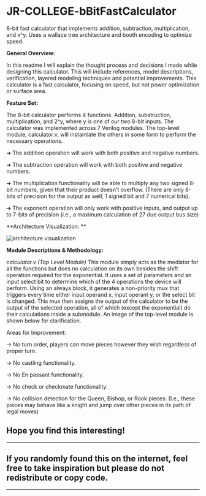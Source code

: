 # JR-COLLEGE-bBitFastCalculator
8-bit fast calculator that implements addition, subtraction, multiplication, and x^y. Uses a wallace tree architecture and booth encoding to optimize speed. 

**General Overview:**

In this readme I will explain the thought process and decisions I made while designing this calculator. This will include references, model descriptions, verification, layered
modeling techniques and potential improvements. This calculator is a fast calculator, focusing on speed, but not power optimization or surface area.

**Feature Set:**

The 8-bit calculator performs 4 functions. Addition, substruction, multiplication, and 2^y, where y is one of our two 8-bit inputs. The calculator was implemented across 
7 Verilog modules. The top-level module, calculator.v, will instantiate the others in some form to perform the necessary operations.

➔ The addition operation will work with both positive and negative numbers.

➔ The subtraction operation will work with both positive and negative numbers.

➔ The multiplication functionality will be able to multiply any two signed 8-bit
numbers, given that their product doesn’t overflow. (There are only 8-bits of
precision for the output as well; 1 signed bit and 7 numerical bits).

➔ The exponent operation will only work with positive inputs, and output
up to 7-bits of precision (i.e., a maximum calculation of 27 due output bus size)

**Architecture Visualization: **

![architecture visualization](https://github.com/JuniorBrice/JR-COLLEGE-8BitFastCalculator/assets/79341423/d1763295-6638-40b7-859d-d992b14b48a2)

**Module Descriptions & Methodology:**

_calculator.v (Top Level Module)_
This module simply acts as the mediator for all the functions but does no calculation on its own besides the shift operation required for the exponential. It uses a set of parameters 
and an input select bit to determine which of the 4 operations the device will perform. Using an always block, it generates a non-priority mux that triggers every time either input 
operand x, input operant y, or the select bit is changed. This mux then assigns the output of the calculator to be the output of the selected operation, all of which (except
the exponential) do their calculations inside a submodule. An image of the top-level module is shown below for clarification.


Areas for Improvement:

-> No turn order, players can move pieces however they wish regardless of proper turn.

-> No castling functionality.

-> No En passant functionality.

-> No check or checkmate functionality.

-> No collision detection for the Queen, Bishop, or Rook pieces. (I.e., these pieces may behave like a knight and jump over other pieces in its path of legal moves)

Hope you find this interesting!
------------------------------------------------------------------------------------------------------------------------
------------------------------------------------------------------------------------------------------------------------
If you randomly found this on the internet, feel free to take inspiration but please do not redistribute or copy code.  
------------------------------------------------------------------------------------------------------------------------
------------------------------------------------------------------------------------------------------------------------

